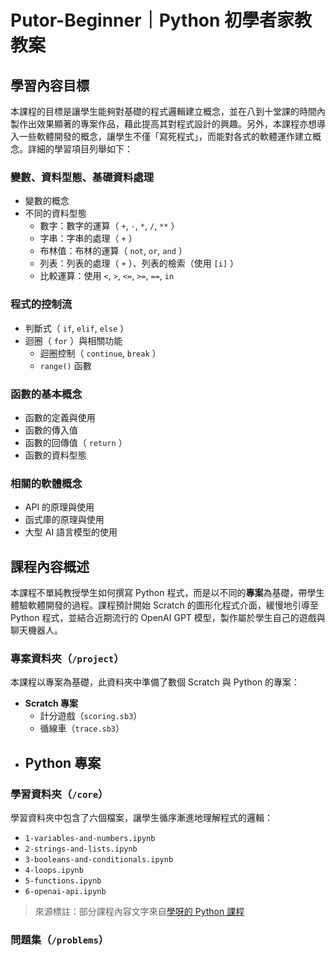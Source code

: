 # Putor-Beginner｜Python 初學者家教教案

## 學習內容目標

本課程的目標是讓學生能夠對基礎的程式邏輯建立概念，並在八到十堂課的時間內製作出效果顯著的專案作品，藉此提高其對程式設計的興趣。另外，本課程亦想導入一些軟體開發的概念，讓學生不僅「寫死程式」，而能對各式的軟體運作建立概念。詳細的學習項目列舉如下：

### 變數、資料型態、基礎資料處理

- 變數的概念
- 不同的資料型態
    - 數字：數字的運算（ `+`, `-`, `*`, `/`, `**` ）
    - 字串：字串的處理（ `+` ）
    - 布林值：布林的運算（ `not`, `or`, `and` ）
    - 列表：列表的處理（ `+` ）、列表的檢索（使用 `[i]` ）
    - 比較運算：使用 `<`, `>`, `<=`, `>=`, `==`, `in` 

### 程式的控制流

- 判斷式（ `if`, `elif`, `else` ）
- 迴圈（ `for` ）與相關功能
    - 迴圈控制（ `continue`, `break` ）
    - `range()` 函數

### 函數的基本概念

- 函數的定義與使用
- 函數的傳入值
- 函數的回傳值（ `return` ）
- 函數的資料型態

### 相關的軟體概念

- API 的原理與使用
- 函式庫的原理與使用
- 大型 AI 語言模型的使用

## 課程內容概述

本課程不單純教授學生如何撰寫 Python 程式，而是以不同的**專案**為基礎，帶學生體驗軟體開發的過程。課程預計開始 Scratch 的圖形化程式介面，緩慢地引導至 Python 程式，並結合近期流行的 OpenAI GPT 模型，製作屬於學生自己的遊戲與聊天機器人。

### 專案資料夾（`/project`）

本課程以專案為基礎，此資料夾中準備了數個 Scratch 與 Python 的專案：
- **Scratch 專案**
    - 計分遊戲（`scoring.sb3`）
    - 循線車（`trace.sb3`）
- **Python 專案**
    - 

### 學習資料夾（`/core`）

學習資料夾中包含了六個檔案，讓學生循序漸進地理解程式的邏輯：

- `1-variables-and-numbers.ipynb`
- `2-strings-and-lists.ipynb`
- `3-booleans-and-conditionals.ipynb`
- `4-loops.ipynb`
- `5-functions.ipynb`
- `6-openai-api.ipynb`

> 來源標註：部分課程內容文字來自[學呀的 Python 課程](https://zetria.tw/subject/python)

### 問題集（`/problems`）